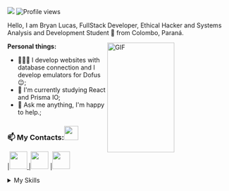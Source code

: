 
![](https://visitor-badge.glitch.me/badge?page_id=Bljexe.Bljexe) 
![Profile views](https://gpvc.arturio.dev/Bljexe?v=3)

Hello, I am Bryan Lucas, FullStack Developer, Ethical Hacker and Systems Analysis and Development Student 🚀 from Colombo, Paraná.

<img align="right" img width="55%" alt="GIF" src="https://raw.githubusercontent.com/onimur/.github/master/.resources/git-header.svg" height="250" />
  
**Personal things:**

- 👨🏽‍💻 I develop websites with database connection and I develop emulators for Dofus :wink:;
- 🌱 I'm currently studying React and Prisma IO;
- 💬 Ask me anything, I'm happy to help.;

 ### 📫 My Contacts:<img src="Assets/handshake.gif" height="32px">
 
</a>|<a href="https://www.linkedin.com/in/bljexe/"><img src="https://cdn1.iconfinder.com/data/icons/logotypes/32/square-linkedin-256.png" width="40"> </a>|<a href="https://instagram.com/blj.exe"><img src="https://cdn2.iconfinder.com/data/icons/social-media-2285/512/1_Instagram_colored_svg_1-256.png" width="40"></a>
</a>|<a href="https://wa.me/5541984835936?text=Ol%C3%A1%2C+quero+conhecer+seus+trabalhos%21"><img src="https://cdn3.iconfinder.com/data/icons/2018-social-media-logotypes/1000/2018_social_media_popular_app_logo-whatsapp-256.png" width="40"></a>
<details>
<summary>My Skills</summary>

> Tools, languages ​​and other things I like to work with.
<p>
  <img alt="Javascript" src="https://img.shields.io/badge/-Javascript-ffd500?style=for-the-badge&logo=javascript&logoColor=white" />
  <img alt="Bootstrap" src="https://img.shields.io/badge/-Bootstrap-563d7c?style=for-the-badge&logo=bootstrap&logoColor=white" />
  <img alt="Git" src="https://img.shields.io/badge/git-00000F?style=for-the-badge&logo=git&logoColor=red" />
  <img alt="Svn Subversion" src="https://img.shields.io/badge/svn-00000F?style=for-the-badge&logo=subversion&logoColor=green" />
  <img alt="C#" src="https://img.shields.io/badge/C_Sharp-9119b3?style=for-the-badge&logo=csharp&logoColor=white" />
  <img alt="PHP" src="https://img.shields.io/badge/PHP-777BB4?style=for-the-badge&logo=php&logoColor=white" />
  <img alt="MySQL" src="https://img.shields.io/badge/MySQL-00000F?style=for-the-badge&logo=mysql&logoColor=white" />
  <img alt="Linux" src="https://img.shields.io/badge/linux-00000F?style=for-the-badge&logo=linux&logoColor=white" />
  <img alt="Mac" src="https://img.shields.io/badge/Mac-45255ff?style=for-the-badge&logo=apple&logoColor=white" />
  <img alt="Docker" src="https://img.shields.io/badge/Docker-00000F?style=for-the-badge&logo=docker&logoColor=blue" />
  
  
</p>
</details>

